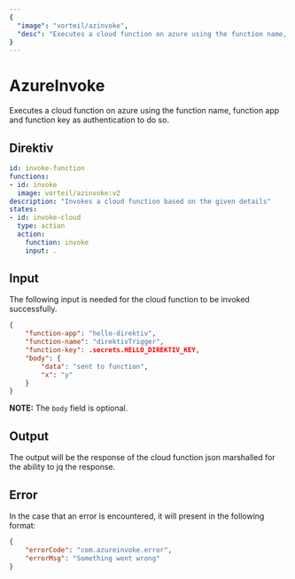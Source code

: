 ```yaml
---
{
  "image": "vorteil/azinvoke",
  "desc": "Executes a cloud function on azure using the function name, function app and function key as authentication to do so."
}
---
```


# AzureInvoke

Executes a cloud function on azure using the function name, function app and function key as authentication to do so. 

## Direktiv

```yaml
id: invoke-function
functions:
- id: invoke
  image: vorteil/azinvoke:v2
description: "Invokes a cloud function based on the given details"
states:
- id: invoke-cloud
  type: action
  action:
    function: invoke
    input: .
```

## Input 

The following input is needed for the cloud function to be invoked successfully.

```json
{
    "function-app": "hello-direktiv",
    "function-name": "direktivTrigger",
    "function-key": .secrets.HELLO_DIREKTIV_KEY,
    "body": {
        "data": "sent to function",
        "x": "y"
    }
}
```

**NOTE:** The `body` field is optional.

## Output

The output will be the response of the cloud function json marshalled for the ability to jq the response.

## Error

In the case that an error is encountered, it will present in the following format:

```json
{
    "errorCode": "com.azureinvoke.error",
    "errorMsg": "Something went wrong"
}
```